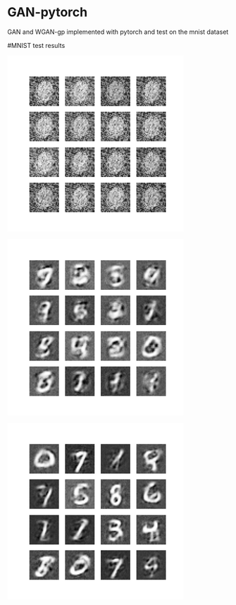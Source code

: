 # GAN-pytorch
GAN and WGAN-gp implemented with pytorch and test on the mnist dataset

#MNIST test results

![epoch0](https://github.com/ZDDWLIG/GAN-pytorch/blob/master/image/mnist_epoch%3D0.png)

![epoch40](https://github.com/ZDDWLIG/GAN-pytorch/blob/master/image/mnist_epoch%3D40.png)

![epoch160](https://github.com/ZDDWLIG/GAN-pytorch/blob/master/image/mnist_epoch%3D160.png)
